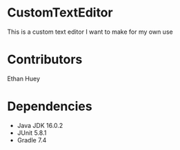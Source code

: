 # CustomTextEditor
This is a custom text editor I want to make for my own use

# Contributors
Ethan Huey

# Dependencies
* Java JDK 16.0.2
* JUnit 5.8.1
* Gradle 7.4
